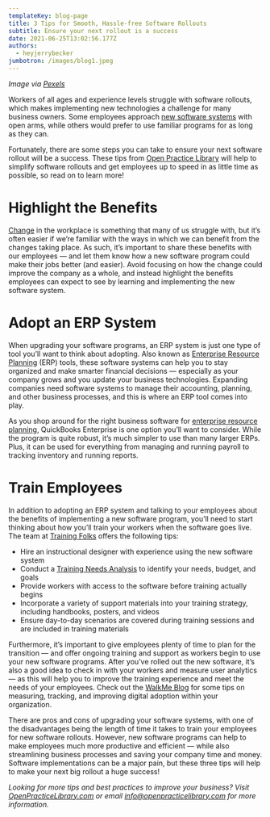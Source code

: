 ```yaml
---
templateKey: blog-page
title: 3 Tips for Smooth, Hassle-free Software Rollouts
subtitle: Ensure your next rollout is a success
date: 2021-06-25T13:02:56.177Z
authors:
  - heyjerrybecker
jumbotron: /images/blog1.jpeg
---
```

*Image via [Pexels](https://www.pexels.com/photo/woman-wearing-red-and-black-checkered-blouse-using-macbook-1181472/)*

Workers of all ages and experience levels struggle with software rollouts, which makes implementing new technologies a challenge for many business owners. Some employees approach [new software systems](https://www.ezcomputersolutions.com/the-pros-and-cons-of-upgrading-your-business-software/) with open arms, while others would prefer to use familiar programs for as long as they can.

Fortunately, there are some steps you can take to ensure your next software rollout will be a success. These tips from [Open Practice Library](https://openpracticelibrary.com/) will help to simplify software rollouts and get employees up to speed in as little time as possible, so read on to learn more!



# **Highlight the Benefits**

[Change](https://www.situationmanagementsystems.com/blog/index.php/influence-skills-2/why-change-is-good-for-the-workplace/) in the workplace is something that many of us struggle with, but it’s often easier if we’re familiar with the ways in which we can benefit from the changes taking place. As such, it’s important to share these benefits with our employees — and let them know how a new software program could make their jobs better (and easier). Avoid focusing on how the change could improve the company as a whole, and instead highlight the benefits employees can expect to see by learning and implementing the new software system.



# **Adopt an ERP System**

When upgrading your software programs, an ERP system is just one type of tool you’ll want to think about adopting. Also known as [Enterprise Resource Planning](https://www.121ecommerce.com/resources/blog/top-signs-that-your-business-needs-an-erp-system/) (ERP) tools, these software systems can help you to stay organized and make smarter financial decisions — especially as your company grows and you update your business technologies. Expanding companies need software systems to manage their accounting, planning, and other business processes, and this is where an ERP tool comes into play.

As you shop around for the right business software for [enterprise resource planning](https://quickbooks.intuit.com/desktop/enterprise/erp/%23overview), QuickBooks Enterprise is one option you’ll want to consider. While the program is quite robust, it’s much simpler to use than many larger ERPs. Plus, it can be used for everything from managing and running payroll to tracking inventory and running reports.



# **Train Employees**

In addition to adopting an ERP system and talking to your employees about the benefits of implementing a new software program, you’ll need to start thinking about how you’ll train your workers when the software goes live. The team at [Training Folks](https://www.trainingfolks.com/blog/5-tips-for-new-software-implementation-training-success) offers the following tips:

* Hire an instructional designer with experience using the new software system
* Conduct a [Training Needs Analysis](https://www.learnupon.com/blog/training-needs-analysis/) to identify your needs, budget, and goals
* Provide workers with access to the software before training actually begins
* Incorporate a variety of support materials into your training strategy, including handbooks, posters, and videos
* Ensure day-to-day scenarios are covered during training sessions and are included in training materials

Furthermore, it’s important to give employees plenty of time to plan for the transition — and offer ongoing training and support as workers begin to use your new software programs. After you’ve rolled out the new software, it’s also a good idea to check in with your workers and measure user analytics — as this will help you to improve the training experience and meet the needs of your employees. Check out the [WalkMe Blog](https://blog.walkme.com/how-to-measure-digital-adoption/) for some tips on measuring, tracking, and improving digital adoption within your organization.

There are pros and cons of upgrading your software systems, with one of the disadvantages being the length of time it takes to train your employees for new software rollouts. However, new software programs can help to make employees much more productive and efficient — while also streamlining business processes and saving your company time and money. Software implementations can be a major pain, but these three tips will help to make your next big rollout a huge success!



*Looking for more tips and best practices to improve your business? Visit [OpenPracticeLibrary.com](https://openpracticelibrary.com/) or email [info@openpracticelibrary.com](mailto:info@openpracticelibrary.com) for more information.*